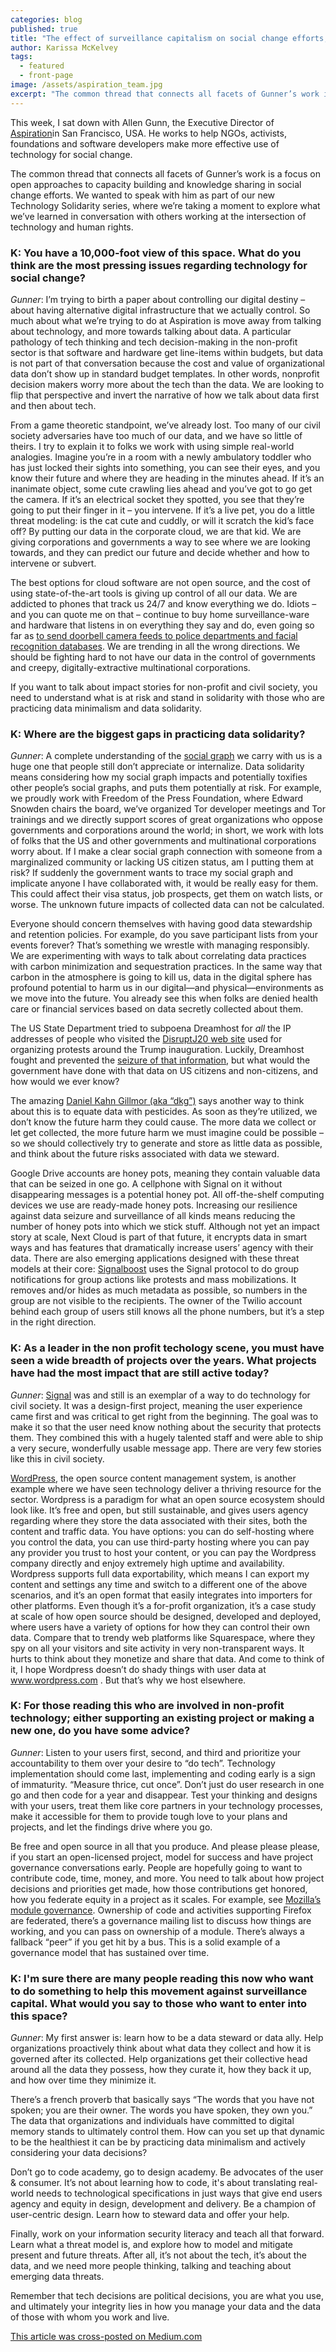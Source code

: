 ```yaml
---
categories: blog
published: true
title: "The effect of surveillance capitalism on social change efforts, with Allen Gunn"
author: Karissa McKelvey
tags:
  - featured
  - front-page
image: /assets/aspiration_team.jpg
excerpt: "The common thread that connects all facets of Gunner’s work is a focus on open approaches to capacity building and knowledge sharing in social change efforts. We’re taking a moment to explore the intersection of technology and human rights."
---
```


This week, I sat down with Allen Gunn, the Executive Director of [Aspiration](www.aspirationtech.org)in San Francisco, USA. He works to help NGOs, activists, foundations and software developers make more effective use of technology for social change.

The common thread that connects all facets of Gunner’s work is a focus on open approaches to capacity building and knowledge sharing in social change efforts. We wanted to speak with him as part of our new Technology Solidarity series, where we’re taking a moment to explore what we’ve learned in conversation with others working at the intersection of technology and human rights.

### K: You have a 10,000-foot view of this space. What do you think are the most pressing issues regarding technology for social change?  

*Gunner*: 
I’m trying to birth a paper about controlling our digital destiny – about having alternative digital infrastructure that we actually control. So much about what we’re trying to do at Aspiration is move away from talking about technology, and more towards talking about data. A particular pathology of tech thinking and tech decision-making in the non-profit sector is that software and hardware get line-items within budgets, but data is not part of that conversation because the cost and value of organizational data don’t show up in standard budget templates. In other words, nonprofit decision makers worry more about the tech than the data. We are looking to flip that perspective and invert the narrative of how we talk about data first and then about tech.

From a game theoretic standpoint, we’ve already lost. Too many of our civil society adversaries have too much of our data, and we have so little of theirs. I try to explain it to folks we work with using simple real-world analogies. Imagine you’re in a room with a newly ambulatory toddler who has just locked their sights into something, you can see their eyes, and you know their future and where they are heading in the minutes ahead. If it’s an inanimate object, some cute crawling lies ahead and you’ve got to go get the camera. If it’s an electrical socket they spotted, you see that they’re going to put their finger in it – you intervene. If it’s a live pet, you do a little threat modeling: is the cat cute and cuddly, or will it scratch the kid’s face off? By putting our data in the corporate cloud, we are that kid. We are giving corporations and governments a way to see where we are looking towards, and they can predict our future and decide whether and how to intervene or subvert.

The best options for cloud software are not open source, and the cost of using state-of-the-art tools is giving up control of all our data. We are addicted to phones that track us 24/7 and know everything we do. Idiots – and you can quote me on that – continue to buy home surveillance-ware and hardware that listens in on everything they say and do, even going so far as [to send doorbell camera feeds to police departments and facial recognition databases](https://www.eff.org/deeplinks/2019/08/amazons-ring-perfect-storm-privacy-threats). We are trending in all the wrong directions. We should be fighting hard to not have our data in the control of governments and creepy, digitally-extractive multinational corporations.

If you want to talk about impact stories for non-profit and civil society, you need to understand what is at risk and stand in solidarity with those who are practicing data minimalism and data solidarity.

### K: Where are the biggest gaps in practicing data solidarity? 

*Gunner*: 
 A complete understanding of the [social graph](https://en.wikipedia.org/wiki/Social_graph) we carry with us is a huge one that people still don’t appreciate or internalize. Data solidarity means considering how my social graph impacts and potentially toxifies other people’s social graphs, and puts them potentially at risk. For example, we proudly work with Freedom of the Press Foundation, where Edward Snowden chairs the board, we’ve organized Tor developer meetings and Tor trainings and we directly support scores of great organizations who oppose governments and corporations around the world; in short, we work with lots of folks that the US and other governments and multinational corporations worry about. If I make a clear social graph connection with someone from a marginalized community or lacking US citizen status, am I putting them at risk? If suddenly the government wants to trace my social graph and implicate anyone I have collaborated with, it would be really easy for them. This could affect their visa status, job prospects, get them on watch lists, or worse. The unknown future impacts of collected data can not be calculated. 

Everyone should concern themselves with having good data stewardship and retention policies. For example, do you save participant lists from your events forever? That’s something we wrestle with managing responsibly. We are experimenting with ways to talk about correlating data practices with carbon minimization and sequestration practices. In the same way that carbon in the atmosphere is going to kill us, data in the digital sphere has profound potential to harm us in our digital—and physical—environments as we move into the future. You already see this when folks are denied health care or financial services based on data secretly collected about them. 

The US State Department tried to subpoena Dreamhost for *all* the IP addresses of people who visited the [DisruptJ20 web site](http://www.disruptj20.org/) used for organizing protests around the Trump inauguration. Luckily, Dreamhost fought and prevented the [seizure of that information](https://en.wikipedia.org/wiki/DisruptJ20#Legal_proceedings), but what would the government have done with that data on US citizens and non-citizens, and how would we ever know?

The amazing [Daniel Kahn Gillmor (aka “dkg”)](https://www.aclu.org/news/by/daniel-kahn-gillmor/) says another way to think about this is to equate data with pesticides. As soon as they’re utilized, we don’t know the future harm they could cause. The more data we collect or let get collected, the more future harm we must imagine could be possible – so we should collectively try to generate and store as little data as possible, and think about the future risks associated with data we steward.

Google Drive accounts are honey pots, meaning they contain valuable data that can be seized in one go. A cellphone with Signal on it without disappearing messages is a potential honey pot. All off-the-shelf computing devices we use are ready-made honey pots. Increasing our resilience against data seizure and surveillance of all kinds means reducing the number of honey pots into which we stick stuff. Although not yet an impact story at scale, Next Cloud is part of that future, it encrypts data in smart ways and has features that dramatically increase users’ agency with their data. There are also emerging applications designed with these threat models at their core: [Signalboost](https://signalboost.info/) uses the Signal protocol to do group notifications for group actions like protests and mass mobilizations. It removes and/or hides as much metadata as possible, so numbers in the group are not visible to the recipients. The owner of the Twilio account behind each group of users still knows all the phone numbers, but it’s a step in the right direction.

### K: As a leader in the non profit techology scene, you must have seen a wide breadth of projects over the years. What projects have had the most impact that are still active today?

*Gunner*: [Signal](https://signal.org) was and still is an exemplar of a way to do technology for civil society. It was a design-first project, meaning the user experience came first and was critical to get right from the beginning. The goal was to make it so that the user need know nothing about the security that protects them. They combined this with a hugely talented staff and were able to ship a very secure, wonderfully usable message app. There are very few stories like this in civil society.

[WordPress](https://wordpress.org), the open source content management system, is another example where we have seen technology deliver a thriving resource for the sector. Wordpress is a paradigm for what an open source ecosystem should look like. It’s free and open, but still sustainable, and gives users agency regarding where they store the data associated with their sites, both the content and traffic data. You have options: you can do self-hosting where you control the data, you can use third-party hosting where you can pay any provider you trust to host your content, or you can pay the Wordpress company directly and enjoy extremely high uptime and availability. Wordpress supports full data exportability, which means I can export my content and settings any time and switch to a different one of the above scenarios, and it’s an open format that easily integrates into importers for other platforms. Even though it’s a for-profit organization, it’s a case study at scale of how open source should be designed, developed and deployed, where users have a variety of options for how they can control their own data. Compare that to trendy web platforms like Squarespace, where they spy on all your visitors and site activity in very non-transparent ways. It hurts to think about they monetize and share that data. And come to think of it, I hope Wordpress doesn’t do shady things with user data at www.wordpress.com . But that’s why we host elsewhere.

### K: For those reading this who are involved in non-profit technology; either supporting an existing project or making a new one, do you have some advice?

*Gunner*:  Listen to your users first, second, and third and prioritize your accountability to them over your desire to “do tech”. Technology implementation should come last, implementing and coding early is a sign of immaturity. “Measure thrice, cut once”. Don’t just do user research in one go and then code for a year and disappear. Test your thinking and designs with your users, treat them like core partners in your technology processes, make it accessible for them to provide tough love to your plans and projects, and let the findings drive where you go.

Be free and open source in all that you produce. And please please please, if you start an open-licensed project, model for success and have project governance conversations early. People are hopefully going to want to contribute code, time, money, and more. You need to talk about how project decisions and priorities get made, how those contributions get honored, how you federate equity in a project as it scales. For example, see [Mozilla’s module governance](https://wiki.mozilla.org/Modules). Ownership of code and activities supporting Firefox are federated, there’s a governance mailing list to discuss how things are working, and you can pass on ownership of a module. There’s always a fallback “peer” if you get hit by a bus. This is a solid example of a governance model that has sustained over time.


### K: I'm sure there are many people reading this now who want to do something to help this movement against surveillance capital. What would you say to those who want to enter into this space?

*Gunner*: My first answer is: learn how to be a data steward or data ally. Help organizations proactively think about what data they collect and how it is governed after its collected. Help organizations get their collective head around all the data they possess, how they curate it, how they back it up, and how over time they minimize it.

There’s a french proverb that basically says “The words that you have not spoken; you are their owner. The words you have spoken, they own you.” The data that organizations and individuals have committed to digital memory stands to ultimately control them. How can you set up that dynamic to be the healthiest it can be by practicing data minimalism and actively considering your data decisions?

Don’t go to code academy, go to design academy. Be advocates of the user & consumer. It’s not about learning how to code, it's about translating real-world needs to technological specifications in just ways that give end users agency and equity in design, development and delivery. Be a champion of user-centric design. Learn how to steward data and offer your help.

Finally, work on your information security literacy and teach all that forward. Learn what a threat model is, and explore how to model and mitigate present and future threats. After all, it’s not about the tech, it’s about the data, and we need more people thinking, talking and teaching about emerging data threats.

Remember that tech decisions are political decisions, you are what you use, and ultimately your integrity lies in how you manage your data and the data of those with whom you work and live.

[This article was cross-posted on Medium.com](https://medium.com/@karissamck/surviellance-capitalisms-impact-on-social-change-efforts-with-allen-gunn-e8123c677330?sk=caa2e9b7c38ab9ac9ead08001c9d2612)
